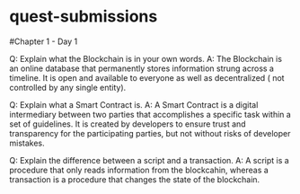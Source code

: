 # quest-submissions

#Chapter 1 - Day 1

Q:  Explain what the Blockchain is in your own words.
A:  The Blockchain is an online database that permanently stores information strung across a timeline. It is open and available to everyone as well as decentralized ( not controlled by any single entity).

Q:  Explain what a Smart Contract is.
A:  A Smart Contract is a digital intermediary between two parties that accomplishes a specific task within a set of guidelines. It is created by developers to ensure trust and transparency for the participating parties, but not without risks of developer mistakes.

Q:  Explain the difference between a script and a transaction.
A:  A script is a procedure that only reads information from the blockcahin, whereas a transaction is a procedure that changes the state of the blockchain.
